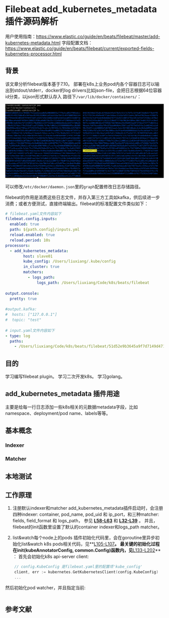 
# Filebeat add_kubernetes_metadata 插件源码解析
用户使用指南：https://www.elastic.co/guide/en/beats/filebeat/master/add-kubernetes-metadata.html
字段配置文档：https://www.elastic.co/guide/en/beats/filebeat/current/exported-fields-kubernetes-processor.html

## 背景
该文章分析filebeat版本基于7.10。
部署在k8s上业务pod内各个容器日志可以输出到stdout/stderr，docker的log drivers比如json-file，会把日志根据64位容器id分类，以json形式默认存入
路径下`/var/lib/docker/containers/`：

![docker_logs_path](./imgs/docker_logs_path.png)

可以修改`/etc/docker/daemon.json`里的`graph`配置修改日志存储路径。

filebeat的作用是消费这些日志文件，并存入第三方工具如kafka，供后续进一步消费；或者方便测试，直接终端输出。filebeat的标准配置文件类似如下：
```yaml
# filebeat.yaml文件内容如下
filebeat.config.inputs:
  enabled: true
  path: ${path.config}/inputs.yml
  reload.enabled: true
  reload.period: 10s
processors:
  - add_kubernetes_metadata:
        host: slave01
        kube_config: /Users/liuxiang/.kube/config
        in_cluster: true
        matchers:
          - logs_path:
              logs_path: /Users/liuxiang/Code/k8s/beats/filebeat

output.console:
  pretty: true

#output.kafka:
#  hosts: ["127.0.0.1"]
#  topic: "test"

# input.yaml文件内容如下
- type: log
  paths:
    - /Users/liuxiang/Code/k8s/beats/filebeat/51d52e9b3645a9f7d7149d471335ca45bb547d87625999d03b46e252c700a505-json.log
```

## 目的
学习编写filebeat plugin。
学习二次开发k8s。
学习golang。

## add_kubernetes_metadata 插件用途
主要是给每一行日志添加一些k8s相关的元数据metadata字段，比如namespace、deployment/pod name、labels等等。


## 基本概念


### Indexer


### Matcher




## 本地测试



## 工作原理
1. 注册默认indexer和matcher
add_kubernetes_metadata插件启动时，会注册四种indexer: container, pod_name, pod_uid 和 ip_port，和三种matcher: fields, field_format 和 logs_path，
参见 **[L58-L63](https://github.com/elastic/beats/blob/7.10/libbeat/processors/add_kubernetes_metadata/kubernetes.go#L58-L63)** 和 **[L32-L39](https://github.com/elastic/beats/blob/7.10/filebeat/processor/add_kubernetes_metadata/matchers.go#L32-L39)** 。 
并且，filebeat的init函数里设置了默认的container indexer和logs_path matcher。


2. list&watch每个node上的pods
插件初始化代码里，会在goroutine里异步初始化list&watch k8s pods相关代码，见**[L105-L107](https://github.com/elastic/beats/blob/7.10/libbeat/processors/add_kubernetes_metadata/kubernetes.go#L105-L107)**。
最关键的初始化过程在init(kubeAnnotatorConfig, common.Config)函数内，见**[L133-L202](https://github.com/elastic/beats/blob/7.10/libbeat/processors/add_kubernetes_metadata/kubernetes.go#L133-L202)** ：
首先会初始化k8s api-server client:
```go
    // config.KubeConfig 是filebeat.yaml里的配置项'kube_config'
    client, err := kubernetes.GetKubernetesClient(config.KubeConfig)
    ...
```
然后初始化pod watcher，并且指定当前:
```go

```



## 参考文献


